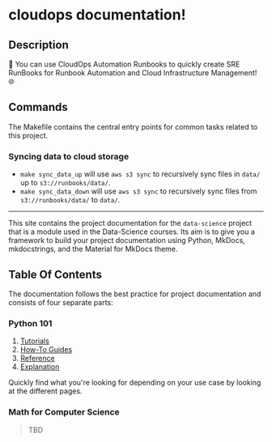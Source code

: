 # cloudops documentation!

## Description

🌟 You can use CloudOps Automation Runbooks to quickly create SRE RunBooks for Runbook Automation and Cloud Infrastructure Management! 🌐

## Commands

The Makefile contains the central entry points for common tasks related to this project.

### Syncing data to cloud storage

* `make sync_data_up` will use `aws s3 sync` to recursively sync files in `data/` up to `s3://runbooks/data/`.
* `make sync_data_down` will use `aws s3 sync` to recursively sync files from `s3://runbooks/data/` to `data/`.

---

This site contains the project documentation for the `data-science` project that is a module used in the Data-Science courses. Its aim is to give you a framework to build your project documentation using Python, MkDocs, mkdocstrings, and the Material for MkDocs theme.

## Table Of Contents

The documentation follows the best practice for project documentation and consists of four separate parts:

### Python 101

1. [Tutorials](python/tutorials.md)
2. [How-To Guides](python/guides.md)
3. [Reference](python/reference.md)
4. [Explanation](python/explanation.md)

Quickly find what you're looking for depending on your use case by looking at the different pages.

### Math for Computer Science

> TBD



